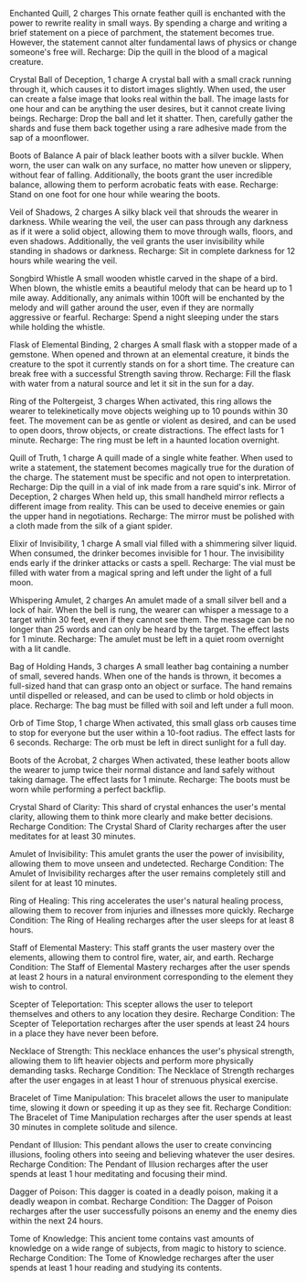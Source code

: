 Enchanted Quill, 2 charges
This ornate feather quill is enchanted with the power to rewrite reality in small ways.
By spending a charge and writing a brief statement on a piece of parchment, the statement becomes true. However, the statement cannot alter fundamental laws of physics or change someone's free will.
Recharge: Dip the quill in the blood of a magical creature.

Crystal Ball of Deception, 1 charge
A crystal ball with a small crack running through it, which causes it to distort images slightly.
When used, the user can create a false image that looks real within the ball. The image lasts for one hour and can be anything the user desires, but it cannot create living beings.
Recharge: Drop the ball and let it shatter. Then, carefully gather the shards and fuse them back together using a rare adhesive made from the sap of a moonflower.

Boots of Balance
A pair of black leather boots with a silver buckle.
When worn, the user can walk on any surface, no matter how uneven or slippery, without fear of falling.
Additionally, the boots grant the user incredible balance, allowing them to perform acrobatic feats with ease.
Recharge: Stand on one foot for one hour while wearing the boots.

Veil of Shadows, 2 charges
A silky black veil that shrouds the wearer in darkness.
While wearing the veil, the user can pass through any darkness as if it were a solid object, allowing them to move through walls, floors, and even shadows.
Additionally, the veil grants the user invisibility while standing in shadows or darkness.
Recharge: Sit in complete darkness for 12 hours while wearing the veil.

Songbird Whistle
A small wooden whistle carved in the shape of a bird.
When blown, the whistle emits a beautiful melody that can be heard up to 1 mile away.
Additionally, any animals within 100ft will be enchanted by the melody and will gather around the user, even if they are normally aggressive or fearful.
Recharge: Spend a night sleeping under the stars while holding the whistle.

Flask of Elemental Binding, 2 charges
A small flask with a stopper made of a gemstone. When opened and thrown at an elemental creature, it binds the creature to the spot it currently stands on for a short time. The creature can break free with a successful Strength saving throw.
Recharge: Fill the flask with water from a natural source and let it sit in the sun for a day.

Ring of the Poltergeist, 3 charges
When activated, this ring allows the wearer to telekinetically move objects weighing up to 10 pounds within 30 feet. The movement can be as gentle or violent as desired, and can be used to open doors, throw objects, or create distractions. The effect lasts for 1 minute.
Recharge: The ring must be left in a haunted location overnight.

Quill of Truth, 1 charge
A quill made of a single white feather. When used to write a statement, the statement becomes magically true for the duration of the charge. The statement must be specific and not open to interpretation.
Recharge: Dip the quill in a vial of ink made from a rare squid's ink.
Mirror of Deception, 2 charges
When held up, this small handheld mirror reflects a different image from reality. This can be used to deceive enemies or gain the upper hand in negotiations.
Recharge: The mirror must be polished with a cloth made from the silk of a giant spider.

Elixir of Invisibility, 1 charge
A small vial filled with a shimmering silver liquid. When consumed, the drinker becomes invisible for 1 hour. The invisibility ends early if the drinker attacks or casts a spell.
Recharge: The vial must be filled with water from a magical spring and left under the light of a full moon.

Whispering Amulet, 2 charges
An amulet made of a small silver bell and a lock of hair. When the bell is rung, the wearer can whisper a message to a target within 30 feet, even if they cannot see them. The message can be no longer than 25 words and can only be heard by the target. The effect lasts for 1 minute.
Recharge: The amulet must be left in a quiet room overnight with a lit candle.

Bag of Holding Hands, 3 charges
A small leather bag containing a number of small, severed hands. When one of the hands is thrown, it becomes a full-sized hand that can grasp onto an object or surface. The hand remains until dispelled or released, and can be used to climb or hold objects in place.
Recharge: The bag must be filled with soil and left under a full moon.

Orb of Time Stop, 1 charge
When activated, this small glass orb causes time to stop for everyone but the user within a 10-foot radius. The effect lasts for 6 seconds.
Recharge: The orb must be left in direct sunlight for a full day.

Boots of the Acrobat, 2 charges
When activated, these leather boots allow the wearer to jump twice their normal distance and land safely without taking damage. The effect lasts for 1 minute.
Recharge: The boots must be worn while performing a perfect backflip.

Crystal Shard of Clarity: This shard of crystal enhances the user's mental clarity, allowing them to think more clearly and make better decisions. Recharge Condition: The Crystal Shard of Clarity recharges after the user meditates for at least 30 minutes.

Amulet of Invisibility: This amulet grants the user the power of invisibility, allowing them to move unseen and undetected. Recharge Condition: The Amulet of Invisibility recharges after the user remains completely still and silent for at least 10 minutes.

Ring of Healing: This ring accelerates the user's natural healing process, allowing them to recover from injuries and illnesses more quickly. Recharge Condition: The Ring of Healing recharges after the user sleeps for at least 8 hours.

Staff of Elemental Mastery: This staff grants the user mastery over the elements, allowing them to control fire, water, air, and earth. Recharge Condition: The Staff of Elemental Mastery recharges after the user spends at least 2 hours in a natural environment corresponding to the element they wish to control.

Scepter of Teleportation: This scepter allows the user to teleport themselves and others to any location they desire. Recharge Condition: The Scepter of Teleportation recharges after the user spends at least 24 hours in a place they have never been before.

Necklace of Strength: This necklace enhances the user's physical strength, allowing them to lift heavier objects and perform more physically demanding tasks. Recharge Condition: The Necklace of Strength recharges after the user engages in at least 1 hour of strenuous physical exercise.

Bracelet of Time Manipulation: This bracelet allows the user to manipulate time, slowing it down or speeding it up as they see fit. Recharge Condition: The Bracelet of Time Manipulation recharges after the user spends at least 30 minutes in complete solitude and silence.

Pendant of Illusion: This pendant allows the user to create convincing illusions, fooling others into seeing and believing whatever the user desires. Recharge Condition: The Pendant of Illusion recharges after the user spends at least 1 hour meditating and focusing their mind.

Dagger of Poison: This dagger is coated in a deadly poison, making it a deadly weapon in combat. Recharge Condition: The Dagger of Poison recharges after the user successfully poisons an enemy and the enemy dies within the next 24 hours.

Tome of Knowledge: This ancient tome contains vast amounts of knowledge on a wide range of subjects, from magic to history to science. Recharge Condition: The Tome of Knowledge recharges after the user spends at least 1 hour reading and studying its contents.